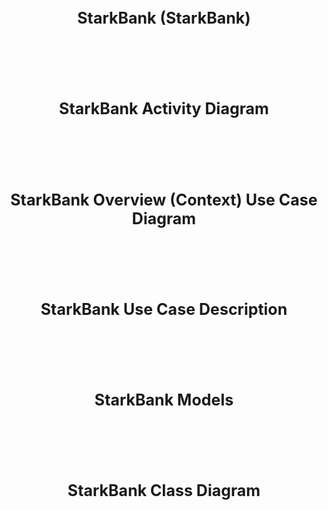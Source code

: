 # <p style="text-align: center; font-size: 25px;">StarkBank (StarkBank)</p>

<br><br><br>

# <p style="text-align: center; font-size: 25px;">StarkBank Activity Diagram</p>

<br><br><br>

# <p style="text-align: center; font-size: 25px;">StarkBank Overview (Context) Use Case Diagram</p>

<br><br><br>

# <p style="text-align: center; font-size: 25px;">StarkBank Use Case Description</p>

<br><br><br>

# <p style="text-align: center; font-size: 25px;">StarkBank Models</p>

<br><br><br>

# <p style="text-align: center; font-size: 25px;">StarkBank Class Diagram</p>